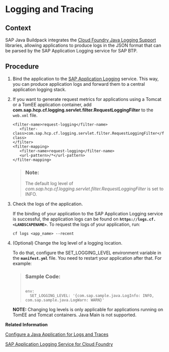 <!-- loio7eb922a1668a435d8bd681263e0be12e -->

# Logging and Tracing



<a name="loio7eb922a1668a435d8bd681263e0be12e__context_nwf_1vd_p2b"/>

## Context

SAP Java Buildpack integrates the [Cloud Foundry Java Logging Support](https://github.com/SAP/cf-java-logging-support) libraries, allowing applications to produce logs in the JSON format that can be parsed by the SAP Application Logging service for SAP BTP.



## Procedure

1.  Bind the application to the [SAP Application Logging](https://help.sap.com/docs/application-logging-service/sap-application-logging-service/what-is-sap-application-logging-service?version=Cloud) service. This way, you can produce application logs and forward them to a central application logging stack.

2.  If you want to generate request metrics for applications using a Tomcat or a TomEE application container, add **com.sap.hcp.cf.logging.servlet.filter.RequestLoggingFilter** to the `web.xml` file.

    ```
    <filter-name>request-logging</filter-name>
       <filter-class>com.sap.hcp.cf.logging.servlet.filter.RequestLoggingFilter</filter-class>
    </filter>
    <filter-mapping>
       <filter-name>request-logging</filter-name>
       <url-pattern>/*</url-pattern>
    </filter-mapping>
    ```

    > ### Note:  
    > The default log level of *com.sap.hcp.cf.logging.servlet.filter.RequestLoggingFilter* is set to INFO.

3.  Check the logs of the application.

    If the binding of your application to the SAP Application Logging service is successful, the application logs can be found on **`https://logs.cf.<LANDSCAPENAME>`**. To request the logs of your application, run:

    ```
    cf logs <app_name> --recent
    ```

4.  \(Optional\) Change the log level of a logging location.

    To do that, configure the SET\_LOGGING\_LEVEL environment variable in the **`manifest.yml`** file. You need to restart your application after that. For example:

    > ### Sample Code:  
    > ```
    > 
    > env:
    >   SET_LOGGING_LEVEL: '{com.sap.sample.java.LogInfo: INFO, com.sap.sample.java.LogWarn: WARN}'
    > ```

    **NOTE:** Changing log levels is only applicable for applications running on TomEE and Tomcat containers. Java Main is not supported.


**Related Information**  


[Configure a Java Application for Logs and Traces](configure-a-java-application-for-logs-and-traces-5551c5e.md "Configure the collection of log and trace messages generated by a Java application in SAP BTP, Cloud Foundry.")

[SAP Application Logging Service for Cloud Foundry](https://help.sap.com/docs/APPLICATION_LOGGING/ee8e8a203e024bbb8c8c2d03fce527dc/68454d44ad41458788959485a24305e2.html?version=Cloud)

